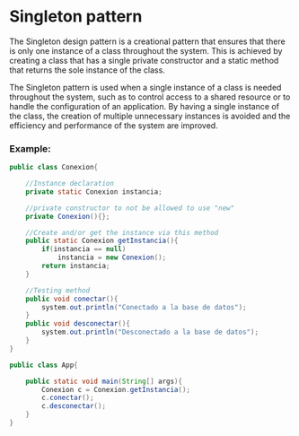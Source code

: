 # Singleton pattern
The Singleton design pattern is a creational pattern that ensures that there is only one instance of a class throughout the system. This is achieved by creating a class that has a single private constructor and a static method that returns the sole instance of the class.

The Singleton pattern is used when a single instance of a class is needed throughout the system, such as to control access to a shared resource or to handle the configuration of an application. By having a single instance of the class, the creation of multiple unnecessary instances is avoided and the efficiency and performance of the system are improved.

### Example:

```Java 
public class Conexion{

	//Instance declaration
	private static Conexion instancia;

	//private constructor to not be allowed to use "new"
	private Conexion(){};

	//Create and/or get the instance via this method
	public static Conexion getInstancia(){
		if(instancia == null)
			instancia = new Conexion();
		return instancia;
	}

	//Testing method
	public void conectar(){
		system.out.println("Conectado a la base de datos");
	}
	public void desconectar(){
		system.out.println("Desconectado a la base de datos");
	}
}
```

```Java
public class App{

	public static void main(String[] args){
		Conexion c = Conexion.getInstancia();
		c.conectar();
		c.desconectar();
	}
}
```